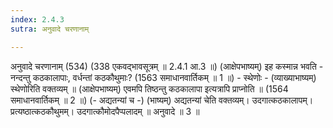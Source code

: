 ```yaml
---
index: 2.4.3
sutra: अनुवादे चरणानाम्

---
```

अनुवादे चरणानाम् (534) (338 एकवद्भावसूत्रम् ॥ 2.4.1 आ.3 ॥) (आक्षेपभाष्यम्) इह कस्मान्न भवति  -  नन्दन्तु कठकालापाः, वर्धन्तां कठकौथुमाः? (1563 समाधानवार्तिकम् ॥ 1 ॥) - स्थेणोः - (व्याख्याभाष्यम्) स्थेणोरिति वक्तव्यम् ॥ (आक्षेपभाष्यम्) एवमपि तिष्ठन्तु कठकालापा इत्यत्रापि प्राप्नोति ॥ (1564 समाधानवार्तिकम् ॥ 2 ॥) (- अद्यतन्यां च -) (भाष्यम्) अद्यतन्यां चेति वक्तव्यम्। उदगात्कठकालापम्। प्रत्यष्ठात्कठकौथुमम्। उदगात्कौमोदपैप्पलादम् ॥ अनुवादे ॥ 3 ॥